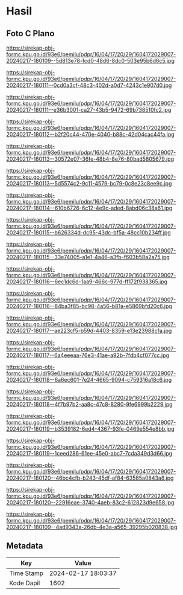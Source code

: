 # Hasil

## Foto C Plano

https://sirekap-obj-formc.kpu.go.id/93e6/pemilu/pdpr/16/04/17/20/29/1604172029007-20240217-180109--5d813e78-fcd0-48d6-8dc0-503e95b6d6c5.jpg

https://sirekap-obj-formc.kpu.go.id/93e6/pemilu/pdpr/16/04/17/20/29/1604172029007-20240217-180111--0cd0a3cf-48c3-402d-a0d7-4243c1e907d0.jpg

https://sirekap-obj-formc.kpu.go.id/93e6/pemilu/pdpr/16/04/17/20/29/1604172029007-20240217-180111--e36b3001-ca27-43b5-9472-69b738510fc2.jpg

https://sirekap-obj-formc.kpu.go.id/93e6/pemilu/pdpr/16/04/17/20/29/1604172029007-20240217-180112--b2f20c44-470e-4040-b88c-42d04cac44fa.jpg

https://sirekap-obj-formc.kpu.go.id/93e6/pemilu/pdpr/16/04/17/20/29/1604172029007-20240217-180113--30572e07-36fe-48b4-8e76-80bad5805679.jpg

https://sirekap-obj-formc.kpu.go.id/93e6/pemilu/pdpr/16/04/17/20/29/1604172029007-20240217-180113--5d5574c2-9c11-4579-bc79-0c8e23c8ee9c.jpg

https://sirekap-obj-formc.kpu.go.id/93e6/pemilu/pdpr/16/04/17/20/29/1604172029007-20240217-180114--610b6726-6c12-4e9c-aded-8abd06c38a61.jpg

https://sirekap-obj-formc.kpu.go.id/93e6/pemilu/pdpr/16/04/17/20/29/1604172029007-20240217-180115--b626334d-dc95-43dc-bf5a-48cc10b234ff.jpg

https://sirekap-obj-formc.kpu.go.id/93e6/pemilu/pdpr/16/04/17/20/29/1604172029007-20240217-180115--33e74005-a1e1-4a46-a3fb-f603b58a2a75.jpg

https://sirekap-obj-formc.kpu.go.id/93e6/pemilu/pdpr/16/04/17/20/29/1604172029007-20240217-180116--6ec1dc6d-1aa9-466c-977d-ff172f938365.jpg

https://sirekap-obj-formc.kpu.go.id/93e6/pemilu/pdpr/16/04/17/20/29/1604172029007-20240217-180116--84ba3f85-bc98-4a56-b81a-e5869bfd20c6.jpg

https://sirekap-obj-formc.kpu.go.id/93e6/pemilu/pdpr/16/04/17/20/29/1604172029007-20240217-180117--ae223cf5-b59d-4403-8359-e13e23988c1a.jpg

https://sirekap-obj-formc.kpu.go.id/93e6/pemilu/pdpr/16/04/17/20/29/1604172029007-20240217-180117--6a4eeeaa-76e3-41ae-a92b-7fdb4cf077cc.jpg

https://sirekap-obj-formc.kpu.go.id/93e6/pemilu/pdpr/16/04/17/20/29/1604172029007-20240217-180118--6a6ec601-7e24-4665-9094-c759316a18c6.jpg

https://sirekap-obj-formc.kpu.go.id/93e6/pemilu/pdpr/16/04/17/20/29/1604172029007-20240217-180118--4f7b97b2-aa8c-47c8-8280-9fe6999b2229.jpg

https://sirekap-obj-formc.kpu.go.id/93e6/pemilu/pdpr/16/04/17/20/29/1604172029007-20240217-180119--b3539182-6ed4-4367-93fe-0469e554e8bb.jpg

https://sirekap-obj-formc.kpu.go.id/93e6/pemilu/pdpr/16/04/17/20/29/1604172029007-20240217-180119--1ceed286-61ee-45e0-abc7-7cda349d3d66.jpg

https://sirekap-obj-formc.kpu.go.id/93e6/pemilu/pdpr/16/04/17/20/29/1604172029007-20240217-180120--46bc4cfb-b243-45df-af84-63585a0843a8.jpg

https://sirekap-obj-formc.kpu.go.id/93e6/pemilu/pdpr/16/04/17/20/29/1604172029007-20240217-180120--22916eae-3740-4aeb-83c2-612823d9e658.jpg

https://sirekap-obj-formc.kpu.go.id/93e6/pemilu/pdpr/16/04/17/20/29/1604172029007-20240217-180109--4ad9343a-26db-4e3a-a565-39295b020838.jpg


## Metadata

| Key        | Value               |
| ---------- | ------------------- |
| Time Stamp | 2024-02-17 18:03:37 |
| Kode Dapil | 1602                |



